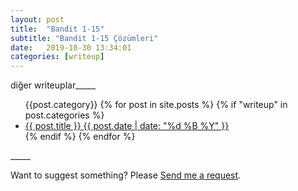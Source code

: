 ```yaml
---
layout: post
title:  "Bandit 1-15"
subtitle: "Bandit 1-15 Çözümleri"
date:   2019-10-30 13:34:01
categories: [writeup]
---
```

diğer writeuplar_____
<ul class="list-posts">
    {{post.category}}
    {% for post in site.posts %}
        {% if "writeup" in post.categories %}
            <li class="post-teaser">
                <a href="{{ post.url | prepend: site.baseurl }}">
                    <span class="post-teaser__title">{{ post.title }}</span>
                    <span class="post-teaser__date">{{ post.date | date: "%d %B %Y" }}</span>
                </a>
            </li>
        {% endif %}      
    {% endfor %}
</ul> 
_____


Want to suggest something? Please [Send me a request](https://github.com/JohnGkmn/JohnGkmn.github.io/issues/new).
